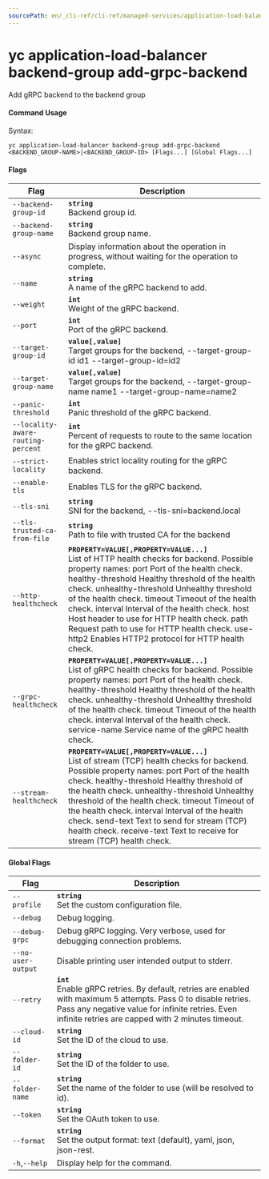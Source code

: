 ```yaml
---
sourcePath: en/_cli-ref/cli-ref/managed-services/application-load-balancer/backend-group/add-grpc-backend.md
---
```

# yc application-load-balancer backend-group add-grpc-backend

Add gRPC backend to the backend group

#### Command Usage

Syntax: 

`yc application-load-balancer backend-group add-grpc-backend <BACKEND_GROUP-NAME>|<BACKEND_GROUP-ID> [Flags...] [Global Flags...]`

#### Flags

| Flag | Description |
|----|----|
|`--backend-group-id`|<b>`string`</b><br/> Backend group id.|
|`--backend-group-name`|<b>`string`</b><br/> Backend group name.|
|`--async`| Display information about the operation in progress, without waiting for the operation to complete.|
|`--name`|<b>`string`</b><br/> A name of the gRPC backend to add.|
|`--weight`|<b>`int`</b><br/> Weight of the gRPC backend.|
|`--port`|<b>`int`</b><br/> Port of the gRPC backend.|
|`--target-group-id`|<b>`value[,value]`</b><br/> Target groups for the backend, --target-group-id id1 --target-group-id=id2|
|`--target-group-name`|<b>`value[,value]`</b><br/> Target groups for the backend, --target-group-name name1 --target-group-name=name2|
|`--panic-threshold`|<b>`int`</b><br/> Panic threshold of the gRPC backend.|
|`--locality-aware-routing-percent`|<b>`int`</b><br/> Percent of requests to route to the same location for the gRPC backend.|
|`--strict-locality`| Enables strict locality routing for the gRPC backend.|
|`--enable-tls`| Enables TLS for the gRPC backend.|
|`--tls-sni`|<b>`string`</b><br/> SNI for the backend, --tls-sni=backend.local|
|`--tls-trusted-ca-from-file`|<b>`string`</b><br/> Path to file with trusted CA for the backend|
|`--http-healthcheck`|<b>`PROPERTY=VALUE[,PROPERTY=VALUE...]`</b><br/> List of HTTP health checks for backend.  Possible property names:  port Port of the health check.  healthy-threshold Healthy threshold of the health check.  unhealthy-threshold Unhealthy threshold of the health check.  timeout Timeout of the health check.  interval Interval of the health check.  host Host header to use for HTTP health check.  path Request path to use for HTTP health check.  use-http2 Enables HTTP2 protocol for HTTP health check.  |
|`--grpc-healthcheck`|<b>`PROPERTY=VALUE[,PROPERTY=VALUE...]`</b><br/> List of gRPC health checks for backend.  Possible property names:  port Port of the health check.  healthy-threshold Healthy threshold of the health check.  unhealthy-threshold Unhealthy threshold of the health check.  timeout Timeout of the health check.  interval Interval of the health check.  service-name Service name of the gRPC health check.  |
|`--stream-healthcheck`|<b>`PROPERTY=VALUE[,PROPERTY=VALUE...]`</b><br/> List of stream (TCP) health checks for backend.  Possible property names:  port Port of the health check.  healthy-threshold Healthy threshold of the health check.  unhealthy-threshold Unhealthy threshold of the health check.  timeout Timeout of the health check.  interval Interval of the health check.  send-text Text to send for stream (TCP) health check.  receive-text Text to receive for stream (TCP) health check.|

#### Global Flags

| Flag | Description |
|----|----|
|`--profile`|<b>`string`</b><br/>Set the custom configuration file.|
|`--debug`|Debug logging.|
|`--debug-grpc`|Debug gRPC logging. Very verbose, used for debugging connection problems.|
|`--no-user-output`|Disable printing user intended output to stderr.|
|`--retry`|<b>`int`</b><br/>Enable gRPC retries. By default, retries are enabled with maximum 5 attempts. Pass 0 to disable retries. Pass any negative value for infinite retries. Even infinite retries are capped with 2 minutes timeout.|
|`--cloud-id`|<b>`string`</b><br/>Set the ID of the cloud to use.|
|`--folder-id`|<b>`string`</b><br/>Set the ID of the folder to use.|
|`--folder-name`|<b>`string`</b><br/>Set the name of the folder to use (will be resolved to id).|
|`--token`|<b>`string`</b><br/>Set the OAuth token to use.|
|`--format`|<b>`string`</b><br/>Set the output format: text (default), yaml, json, json-rest.|
|`-h`,`--help`|Display help for the command.|
